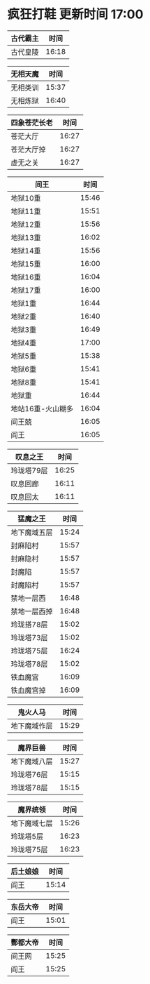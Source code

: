 # 疯狂打鞋 更新时间 17:00

| 古代霸主   | 时间    |
|--------|-------|
| 古代皇陵 | 16:18 |

| 无相天魔   | 时间    |
|--------|-------|
| 无相类训 | 15:37 |
| 无相炼狱 | 16:40 |

| 四象苍茫长老   | 时间    |
|--------|-------|
| 苍茫大厅 | 16:27 |
| 苍茫大厅掉 | 16:27 |
| 虚无之关 | 16:27 |

| 间王   | 时间    |
|--------|-------|
| 地狱10重 | 15:46 |
| 地狱11重 | 15:51 |
| 地狱12重 | 15:56 |
| 地狱13重 | 16:02 |
| 地狱14重 | 15:56 |
| 地狱15重 | 16:00 |
| 地狱16重 | 16:04 |
| 地狱17重 | 16:00 |
| 地狱1重 | 16:44 |
| 地狱2重 | 16:40 |
| 地狱3重 | 16:49 |
| 地狱4重 | 17:00 |
| 地狱5重 | 15:38 |
| 地狱6重 | 15:41 |
| 地狱8重 | 15:41 |
| 地狱重 | 16:44 |
| 地站16重-火山糊多 | 16:04 |
| 间王兢 | 16:05 |
| 阎王 | 16:05 |

| 叹息之王   | 时间    |
|--------|-------|
| 玲珑塔79层 | 16:25 |
| 叹息回廊 | 16:11 |
| 叹息回太 | 16:11 |

| 猛魔之王   | 时间    |
|--------|-------|
| 地下魔域五层 | 15:24 |
| 封麻陷村 | 15:57 |
| 封麻隐村 | 15:57 |
| 封魔陷 | 15:57 |
| 封魔陷村 | 15:57 |
| 禁地一层西 | 16:48 |
| 禁地一层西掉 | 16:48 |
| 玲珑搭78层 | 15:02 |
| 玲珑塔73层 | 15:02 |
| 玲珑塔75层 | 16:24 |
| 玲珑塔78层 | 15:02 |
| 铁血魔宫 | 16:09 |
| 铁血魔宫掉 | 16:09 |

| 鬼火人马   | 时间    |
|--------|-------|
| 地下魔域作层 | 15:29 |

| 魔界巨兽   | 时间    |
|--------|-------|
| 地下魔域八层 | 15:27 |
| 玲珑塔76层 | 15:15 |
| 玲珑塔78层 | 15:15 |

| 魔界统领   | 时间    |
|--------|-------|
| 地下魔域七层 | 15:26 |
| 玲珑塔5层 | 16:23 |
| 玲珑塔75层 | 16:23 |

| 后土娘娘   | 时间    |
|--------|-------|
| 阎王 | 15:14 |

| 东岳大帝   | 时间    |
|--------|-------|
| 阎王 | 15:01 |

| 酆都大帝   | 时间    |
|--------|-------|
| 间王网 | 15:25 |
| 阎王 | 15:25 |